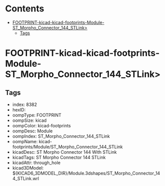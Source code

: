 



Contents
========

* [FOOTPRINT-kicad-kicad-footprints-Module-ST_Morpho_Connector_144_STLink>](#footprint-kicad-kicad-footprints-module-st_morpho_connector_144_stlink)
	* [Tags](#tags)

# FOOTPRINT-kicad-kicad-footprints-Module-ST_Morpho_Connector_144_STLink>

## Tags

- index: 8382
- hexID: 
- oompType: FOOTPRINT
- oompSize: kicad
- oompColor: kicad-footprints
- oompDesc: Module
- oompIndex: ST_Morpho_Connector_144_STLink
- oompName: kicad-footprints/Module/ST_Morpho_Connector_144_STLink
- kicadDesc: ST Morpho Connector 144 With STLink
- kicadTags: ST Morpho Connector 144 STLink
- kicadAttr: through_hole
- kicad3DModel: ${KICAD6_3DMODEL_DIR}/Module.3dshapes/ST_Morpho_Connector_144_STLink.wrl
